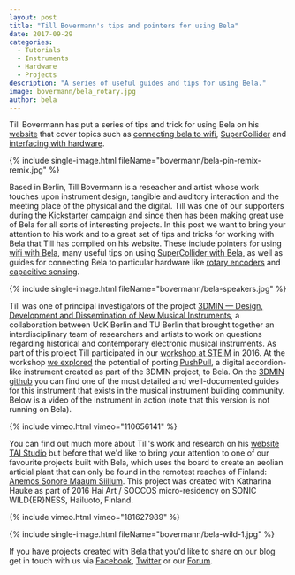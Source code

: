 ```yaml
---
layout: post
title: "Till Bovermann's tips and pointers for using Bela"
date: 2017-09-29
categories:
  - Tutorials
  - Instruments
  - Hardware
  - Projects
description: "A series of useful guides and tips for using Bela."
image: bovermann/bela_rotary.jpg
author: bela
---
```

 
Till Bovermann has put a series of tips and trick for using Bela on his [website](http://tai-studio.org/tag/bela/) that cover topics such as [connecting bela to wifi](http://tai-studio.org/2017/08/06/wifi-on-bela-boards.html), [SuperCollider](http://tai-studio.org/2017/08/06/bela-crosscompile.html) and [interfacing with hardware](http://tai-studio.org/2016/08/12/bela-rotary.html).

{% include single-image.html fileName="bovermann/bela-pin-remix-remix.jpg" %}

Based in Berlin, Till Bovermann is a reseacher and artist whose work touches upon instrument design, tangible and auditory interaction and the meeting place of the physical and the digital. Till was one of our supporters during the [Kickstarter campaign](https://www.kickstarter.com/projects/423153472/bela-an-embedded-platform-for-low-latency-interact) and since then has been making great use of Bela for all sorts of interesting projects. In this post we want to  bring your attention to his work and to a great set of tips and tricks for working with Bela that Till has compiled on his website. These include pointers for using [wifi with Bela](http://tai-studio.org/2017/08/06/wifi-on-bela-boards.html), many useful tips on using [SuperCollider with Bela](http://tai-studio.org/2017/08/06/bela-crosscompile.html), as well as guides for connecting Bela to particular hardware like [rotary encoders](http://tai-studio.org/2016/08/12/bela-rotary.html) and [capacitive sensing](http://tai-studio.org/2016/08/12/bela-capsense.html).

{% include single-image.html fileName="bovermann/bela-speakers.jpg" %}


Till was one of principal investigators of the project [3DMIN — Design, Development and Dissemination of New Musical Instruments](http://www.3dmin.org/), a collaboration between UdK Berlin and TU Berlin that brought together an interdisciplinary team of researchers and artists to work on questions regarding historical and contemporary electronic musical instruments. 
As part of this project Till participated in our [workshop at STEIM](http://blog.bela.io/2016/12/15/steim/) in 2016. 
At the workshop [we explored](https://3dmin.github.io/#bela-stand-alone) the potential of porting [PushPull](https://3dmin.github.io/), a digital accordion-like instrument created as part of the 3DMIN project, to Bela. 
On the [3DMIN github](https://3dmin.github.io/) you can find one of the most detailed and well-documented guides for this instrument that exists in the musical instrument building community. Below is a video of the instrument in action (note that this version is not running on Bela).

{% include vimeo.html vimeo="110656141" %}

You can find out much more about Till's work and research on his [website TAI Studio](http://tai-studio.org/#page-top) but before that we'd like to bring your attention to one of our favourite projects built with Bela, which uses the board to create an aeolian articial plant that can only be found in the remotest reaches of Finland: [Anemos Sonore Maaum Siilium](http://tai-studio.org/portfolio/anemos-sonore-maaum-siilium.html). This project was created with Katharina Hauke as part of 2016 Hai Art / SOCCOS micro-residency on SONIC WILD{ER}NESS, Hailuoto, Finland.

{% include vimeo.html vimeo="181627989" %}

{% include single-image.html fileName="bovermann/bela-wild-1.jpg" %}

If you have projects created with Bela that you'd like to share on our blog get in touch with us via [Facebook](https://www.facebook.com/belaPlatform/), [Twitter](https://twitter.com/BelaPlatform) or our [Forum](http://forum.bela.io/).



